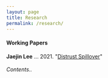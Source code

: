 ```yaml
---
layout: page
title: Research
permalink: /research/
---
```


#### Working Papers <br>
**Jaejin Lee** ... 2021. "[Distrust Spillover](/publications/McGee_Moniz_2021_PRQ.pdf)" <br><br>
*Contents..*<br>

